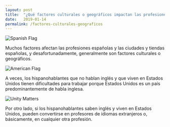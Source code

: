```yaml
---
layout: post
title:  "¿Qué factores culturales o geográficos impactan las profesiones españolas y las ciudades y tiendas españolas?"
date:   2019-01-14
permalink: /factores-culturales-geograficos
---
```


<!--
Essential Question:
What cultural/geographical factors impact Spanish professions and Spanish towns/stores?
-->

![Spanish Flag](https://images.pexels.com/photos/54097/spain-flag-flutter-spanish-54097.jpeg?cs=srgb&dl=flag-flagpole-spain-54097.jpg&fm=jpg)
<!--Many factors impact Spanish professions and Spanish towns and stores, and unfortunately, it is usually cultural or geographical factors.-->
Muchos factores afectan las profesiones españolas y las ciudades y tiendas españolas, y desafortunadamente, generalmente son factores culturales o geográficos.

![American Flag](https://upload.wikimedia.org/wikipedia/commons/thumb/9/9b/US_Flag_Backlit.jpg/800px-US_Flag_Backlit.jpg)
<!--Sometimes, Spanish-speakers who don't speak English and who live in America, find it difficult to work because America is a predominantly English-speaking country.-->
A veces, los hispanohablantes que no hablan inglés y que viven en Estados Unidos tienen dificultades para trabajar porque Estados Unidos es un país predominantemente de habla inglesa.

![Unity Matters](https://upload.wikimedia.org/wikipedia/commons/8/85/Unity_Matters.jpg)

<!--On the other hand, if the Spanish-speaker knows English and lives in America, they can become foreign language teachers or basically any other profession out there.-->
Por otro lado, si los hispanohablantes saben inglés y viven en Estados Unidos, pueden convertirse en profesores de idiomas extranjeros o, básicamente, en cualquier otra profesión.
